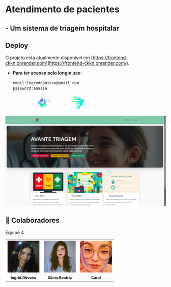 #  Atendimento de pacientes 

## - Um sistema de triagem hospitalar  

## Deploy

O projeto está atualmente disponível em [https://frontend-ckkn.onrender.com](https://frontend-ckkn.onrender.com/).

- **Para ter acesso pelo longin use:**

    ```bash
    email:Ingreddoutora@gmail.com
    password:aaaasa
    ```

<p align="center">
  <img src="image-4.png" width="100"/>
  <img src="image-5.png" width="100"/>
  <img src="image-6.png" width="100"/>
</p>

![alt text](home.png)


## 🤝 Colaboradores

Equipe 4

<table>
  <tr>
    <td align="center">
      <a href="#" title="defina o titulo do link">
        <img src="image-2.png" width="100"/><br>
        <sub><b>Ingrid Oliveira</b></sub>
      </a>
    </td>
    <td align="center">
      <a href="#" title="defina o titulo do link">
        <img src="image-1.png" width="100"/><br>
        <sub><b>Xênia Beatriz
 </b></sub>
      </a>
    </td>
    <td align="center">
      <a href="#" title="defina o titulo do link">
        <img src="image-3.png" width="100"/><br>
        <sub><b>Carol</b></sub>
      </a>
    </td>
  </tr>
</table>

